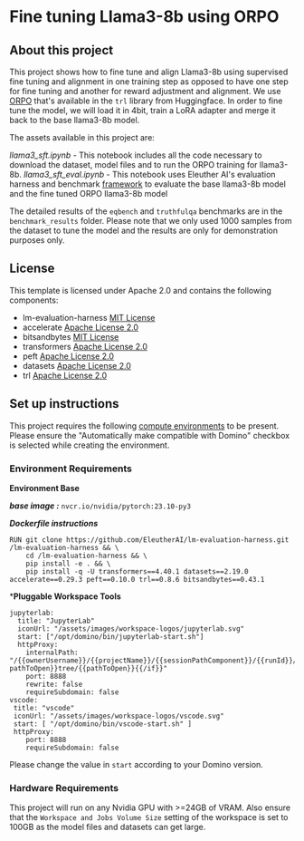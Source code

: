 # Fine tuning Llama3-8b using ORPO

## About this project
This project shows how to fine tune and align Llama3-8b using supervised fine tuning and alignment in one training step as opposed to have one step for fine tuning and another for reward adjustment and alignment. We use [ORPO](https://arxiv.org/pdf/2403.07691) that's available in the `trl` library from Huggingface. In order to fine tune the model, we will load it in 4bit, train a LoRA adapter and merge it back to the base llama3-8b model.

The assets available in this project are:

*llama3_sft.ipynb* - This notebook includes all the code necessary to download the dataset, model files and to run the ORPO training for llama3-8b.
*llama3_sft_eval.ipynb* - This notebook uses Eleuther AI's evaluation harness and benchmark [framework](https://github.com/EleutherAI/lm-evaluation-harness/tree/main) to evaluate the base llama3-8b model and the fine tuned ORPO llama3-8b model

The detailed results of the `eqbench` and `truthfulqa` benchmarks are in the `benchmark_results` folder. Please note that we only used 1000 samples from the dataset to tune the model and the results are only for demonstration purposes only. 



## License
This template is licensed under Apache 2.0 and contains the following components: 
* lm-evaluation-harness [MIT License](https://github.com/EleutherAI/lm-evaluation-harness/blob/main/LICENSE.md)
* accelerate [Apache License 2.0](https://github.com/huggingface/accelerate/blob/main/LICENSE)
* bitsandbytes [MIT License](https://github.com/TimDettmers/bitsandbytes/blob/main/LICENSE)
* transformers [Apache License 2.0](https://github.com/huggingface/transformers/blob/main/LICENSE)
* peft [Apache License 2.0](https://github.com/huggingface/peft/blob/main/LICENSE)
* datasets [Apache License 2.0](https://github.com/huggingface/datasets/blob/main/LICENSE)
* trl [Apache License 2.0](https://github.com/huggingface/trl/blob/main/LICENSE)


## Set up instructions

This project requires the following [compute environments](https://docs.dominodatalab.com/en/latest/user_guide/f51038/environments/) to be present. Please ensure the "Automatically make compatible with Domino" checkbox is selected while creating the environment.

### Environment Requirements

**Environment Base**

***base image :*** `nvcr.io/nvidia/pytorch:23.10-py3`

***Dockerfile instructions***
```
RUN git clone https://github.com/EleutherAI/lm-evaluation-harness.git /lm-evaluation-harness && \
    cd /lm-evaluation-harness && \
    pip install -e . && \
    pip install -q -U transformers==4.40.1 datasets==2.19.0 accelerate==0.29.3 peft==0.10.0 trl==0.8.6 bitsandbytes==0.43.1

```
***Pluggable Workspace Tools** 
```
jupyterlab:
  title: "JupyterLab"
  iconUrl: "/assets/images/workspace-logos/jupyterlab.svg"
  start: ["/opt/domino/bin/jupyterlab-start.sh"]
  httpProxy:
    internalPath: "/{{ownerUsername}}/{{projectName}}/{{sessionPathComponent}}/{{runId}}/{{#if pathToOpen}}tree/{{pathToOpen}}{{/if}}"
    port: 8888
    rewrite: false
    requireSubdomain: false
vscode:
 title: "vscode"
 iconUrl: "/assets/images/workspace-logos/vscode.svg"
 start: [ "/opt/domino/bin/vscode-start.sh" ]
 httpProxy:
    port: 8888
    requireSubdomain: false
```
Please change the value in `start` according to your Domino version.

### Hardware Requirements

This project will run on any Nvidia GPU with >=24GB of VRAM. Also ensure that the `Workspace and Jobs Volume Size` setting of the workspace is set to 100GB as the model files and datasets can get large.

